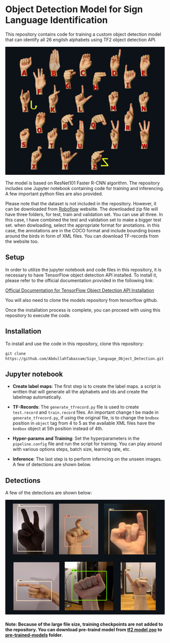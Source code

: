 # Object Detection Model for Sign Language Identification

This repository contains code for training a custom object detection model that can identify all 26 engilsh alphabets using TF2 object detection API. 

![Signs](Screenshots/signs.jpg)

The model is based on ResNet101 Faster R-CNN algorithm. The repository includes one Jupyter notebook containing code for training and inferencing. A few important python files are also provided.

Please note that the dataset is not included in the repository. However, it can be downloaded from [Roboflow](https://public.roboflow.com/object-detection/american-sign-language-letters/1) websiite. The downloaded zip file will have three folders, for test, train and validation set. You can use all three. In this case, I have combined the test and validation set to make a bigger test set. when dowloading, select the appropriate format for anotations. in this case, the annotations are in the COCO format and include bounding boxes around the birds in form of XML files. You can download TF-records from the website too.

## Setup

In order to utilize the jupyter notebook and code files in this repository, it is necessary to have TensorFlow object detection API installed. To install it, please refer to the official documentation provided in the following link:

[Official Documentation for TensorFlow Object Detection API Installation](https://tensorflow-object-detection-api-tutorial.readthedocs.io/en/latest/install.html)

You will also need to clone the models repository from tensorflow github.

Once the installation process is complete, you can proceed with using this repository to execute the code.

## Installation

To install and use the code in this repository, clone this repository: 

    git clone https://github.com/AbdullahTabassam/Sign_language_Object_Detection.git
    
## Jupyter notebook

- **Create label maps**: The first step is to create the label maps. a script is written that will generate all the alphabets and ids and create the labelmap automatically.

- **TF-Records**: The `generate_tfrecord.py` file is used to create `test.record` and `train.record` files. An important change t be made in `generate_tfrecord.py`, if using the original file, is to change the `bndbox` position in `object` tag from 4 to 5 as the available XML files have the `bndbox` object at 5th position instead of 4th.

- **Hyper-params and Training**: Set the hyperparameters in the `pipeline.config` file and run the script for training. You can play around with various options steps, batch size, learning rate, etc.

- **Inference**: The last step is to perform inferncing on the unseen images. A few of detections are shown below.

## Detections
A few of the detections are shown below:

![Detections](Screenshots/Detections.jpg)

#### Note: Because of the large file size, training checkpoints are not added to the repository. You can download pre-traind model from [tf2 model zoo](http://download.tensorflow.org/models/object_detection/tf2/20200711/faster_rcnn_resnet101_v1_1024x1024_coco17_tpu-8.tar.gz) to [pre-trained-models](Sign_Language_detection/training/TF2/pre-trained-models) folder. 
